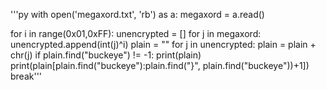 '''py
with open('megaxord.txt', 'rb') as a:
    megaxord = a.read()


for i in range(0x01,0xFF):
    unencrypted = []
    for j in megaxord:
        unencrypted.append(int(j)^i)
    plain = ""
    for j in unencrypted:
        plain = plain + chr(j)
    if plain.find("buckeye") != -1:
        print(plain)
        print(plain[plain.find("buckeye"):plain.find("}", plain.find("buckeye"))+1])
        break'''
